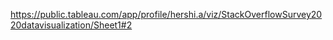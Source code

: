 https://public.tableau.com/app/profile/hershi.a/viz/StackOverflowSurvey2020datavisualization/Sheet1#2
